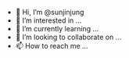 - 👋 Hi, I’m @sunjinjung
- 👀 I’m interested in ...
- 🌱 I’m currently learning ...
- 💞️ I’m looking to collaborate on ...
- 📫 How to reach me ...

<!---
sunjinjung/sunjinjung is a ✨ special ✨ repository because its `README.md` (this file) appears on your GitHub profile.
You can click the Preview link to take a look at your changes.
--->
